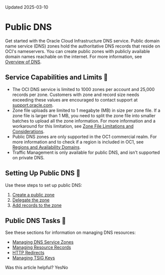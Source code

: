 Updated 2025-03-10
# Public DNS
Get started with the Oracle Cloud Infrastructure DNS service.
Public domain name service (DNS) zones hold the authoritative DNS records that reside on OCI's nameservers. You can create public zones with publicly available domain names reachable on the internet. For more information, see [Overview of DNS](https://docs.oracle.com/en-us/iaas/Content/DNS/Concepts/dnszonemanagement.htm#overview "The DNS service helps you create and manage DNS zones.").
## Service Capabilities and Limits 🔗 
  * The OCI DNS service is limited to 1000 zones per account and 25,000 records per zone. Customers with zone and record size needs exceeding these values are encouraged to contact support at [support.oracle.com](http://support.oracle.com/). 
  * Zone file uploads are limited to 1 megabyte (MB) in size per zone file. If a zone file is larger than 1 MB, you need to split the zone file into smaller batches to upload all the zone information. For more information and a workaround for this limitation, see [Zone File Limitations and Considerations](https://docs.oracle.com/en-us/iaas/Content/DNS/Reference/formattingzonefile.htm#formattingzonefile_topic-zone-file-limits).
  * Public DNS zones are only supported in the OC1 commercial realm. For more information and to check if a region is included in OC1, see [Regions and Availability Domains](https://docs.oracle.com/iaas/Content/General/Concepts/regions.htm).
  * Traffic Management is only available for public DNS, and isn't supported on private DNS.


## Setting Up Public DNS 🔗 
Use these steps to set up public DNS:
  1. [Create a public zone](https://docs.oracle.com/en-us/iaas/Content/DNS/Concepts/gettingstarted_topic-Creating_a_Zone.htm#top "Create a public domain name service \(DNS\) zone to hold the trusted DNS records that reside on Oracle Cloud Infrastructure's nameservers.")
  2. [Delegate the zone](https://docs.oracle.com/en-us/iaas/Content/DNS/Concepts/gettingstarted_topic-Delegating_Your_Zone.htm#top "Make an OCI public domain name service \(DNS\) zone accessible through the internet.")
  3. [Add records to the zone](https://docs.oracle.com/en-us/iaas/Content/DNS/Tasks/record-add.htm#top "Add records that contain domain information to a domain name service \(DNS\) zone. Each record type contains information called record data \(RDATA\).")


## Public DNS Tasks 🔗 
See these sections for information on managing DNS resources:
  * [Managing DNS Service Zones](https://docs.oracle.com/en-us/iaas/Content/DNS/Tasks/managingdnszones.htm#managing-zones "The Oracle Cloud Infrastructure DNS service lets you manage zones using the Console, CLI, or API.")
  * [Managing Resource Records](https://docs.oracle.com/en-us/iaas/Content/DNS/Reference/supporteddnsresource.htm#supported-records "Learn about managing the many resource record types that the Oracle Cloud Infrastructure DNS service supports.")
  * [HTTP Redirects](https://docs.oracle.com/iaas/Content/DNS/Tasks/httpredirect.htm)
  * [Managing TSIG Keys](https://docs.oracle.com/en-us/iaas/Content/DNS/Tasks/tsig.htm#manage-tsig "Transaction signature \(TSIG\), also referred to as Secret Key Transaction Authentication, ensures that domain name service \(DNS\) packets originate from an authorized sender by using shared secret keys and one-way hashing to add a cryptographic signature to the DNS packets.")


Was this article helpful?
YesNo

